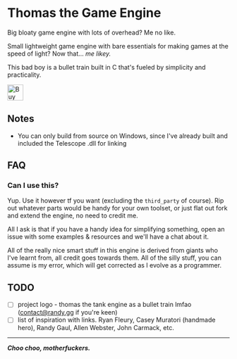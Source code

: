 # Thomas the Game Engine
Big bloaty game engine with lots of overhead? Me no like.

Small lightweight game engine with bare essentials for making games at the speed of light? Now that... *me likey.*

This bad boy is a bullet train built in C that's fueled by simplicity and practicality.

<a href='https://ko-fi.com/K3K2BSEW2' target='_blank'><img height='36' style='border:0px;height:36px;' src='https://storage.ko-fi.com/cdn/kofi2.png?v=3' border='0' alt='Buy Me a Coffee at ko-fi.com' /></a>

## Notes
- You can only build from source on Windows, since I've already built and included the Telescope .dll for linking

## FAQ
### Can I use this?
Yup. Use it however tf you want (excluding the `third_party` of course). Rip out whatever parts would be handy for your own toolset, or just flat out fork and extend the engine, no need to credit me.

All I ask is that if you have a handy idea for simplifying something, open an issue with some examples & resources and we'll have a chat about it.

All of the really nice smart stuff in this engine is derived from giants who I've learnt from, all credit goes towards them. All of the silly stuff, you can assume is my error, which will get corrected as I evolve as a programmer.

## TODO
- [ ] project logo - thomas the tank engine as a bullet train lmfao (contact@randy.gg if you're keen)
- [ ] list of inspiration with links. Ryan Fleury, Casey Muratori (handmade hero), Randy Gaul, Allen Webster, John Carmack, etc.

---

***Choo choo, motherfuckers.***
